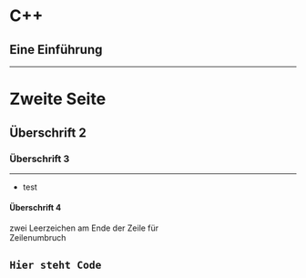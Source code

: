 # C++

## Eine Einführung
---

# Zweite Seite
## Überschrift 2
### Überschrift 3

---
* test
#### Überschrift 4
zwei Leerzeichen am Ende der Zeile für  
Zeilenumbruch  

 ```Hier steht Code```
---
